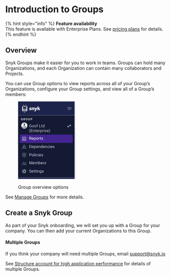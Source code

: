 # Introduction to Groups

{% hint style="info" %}
**Feature availability**\
This feature is available with Enterprise Plans. See [pricing plans](https://snyk.io/plans/) for details.
{% endhint %}

## Overview

Snyk Groups make it easier for you to work in teams. Groups can hold many Organizations, and each Organization can contain many collaborators and Projects.

You can use Group options to view reports across all of your Group’s Organizations, configure your Group settings, and view all of a Group’s members:

<figure><img src="../../.gitbook/assets/Screenshot 2023-04-24 at 15.34.14 (1).png" alt="Group overview options"><figcaption><p>Group overview options</p></figcaption></figure>

See [Manage Groups](manage-groups.md) for more details.

## Create a Snyk Group

As part of your Snyk onboarding, we will set you up with a Group for your company. You can then add your current Organizations to this Group.&#x20;

#### Multiple Groups

If you think your company will need multiple Groups, email support@snyk.io

See [Structure account for high application performance](structure-account-for-high-application-performance.md) for details of multiple Groups.
